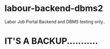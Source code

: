 # labour-backend-dbms2
Labor Job Portal Backend and DBMS testing only..

# IT'S A BACKUP...........
